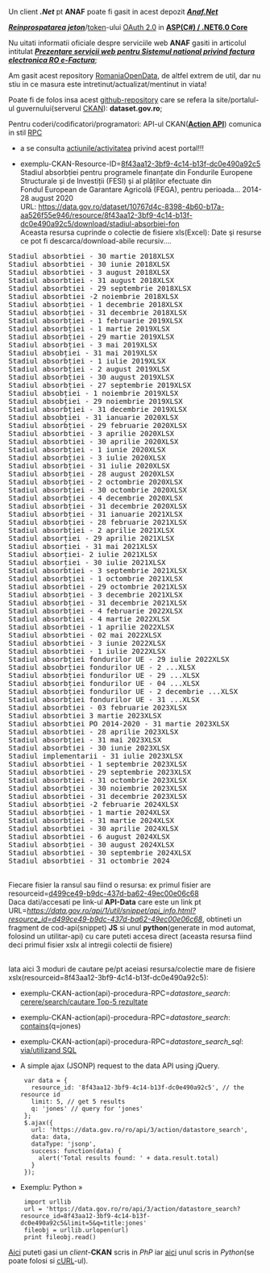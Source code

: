 Un client ***.Net*** pt **ANAF** poate fi gasit in acest depozit [***Anaf.Net***](https://github.com/sibies/Anaf.Net)

[***Reinprospatarea jeton***](https://code-maze.com/using-refresh-tokens-in-asp-net-core-authentication/)/[token](https://code-maze.com/using-refresh-tokens-in-asp-net-core-authentication/)-ului [OAuth 2.0](https://www.techmeet360.com/blog/refresh-token-in-web-api/) in [**ASP(C#) / .NET6.0 Core**](https://github.com/CodeMazeBlog/aspnetcore-jwt-auth/tree/aspnetcore-jwt-auth-refresh-tokens)

Nu uitati informatii oficiale despre serviciile web **ANAF** gasiti in articolul intitulat [***Prezentare servicii web pentru Sistemul national privind factura electronica RO e-Factura***](https://mfinante.gov.ro/static/10/eFactura/prezentare%20apeluri%20API%20E-factura.pdf);

Am gasit acest repository [RomaniaOpenData](https://github.com/ignatandrei/RomaniaOpenData/tree/master), de altfel extrem de util, dar nu stiu in ce masura este intretinut/actualizat/mentinut in viata!

Poate fi de folos insa acest [github-repository](https://github.com/GSA/data.gov?tab=readme-ov-file) care se refera la site/portalul-ul guvernului(serverul [CKAN](https://demo.ckan.org/ro/about)): **dataset.gov.ro**; 

Pentru coderi/codificatori/programatori: API-ul CKAN([**Action API**](https://docs.ckan.org/en/2.9/api/)) comunica in stil [RPC](https://en.wikipedia.org/wiki/Remote_procedure_call)

- a se consulta [actiunile/activitatea](https://data.gov.ro/ro/api/1/util/snippet/api_info.html?resource_id=8f43aa12-3bf9-4c14-b13f-dc0e490a92c5) privind acest portal!!!

- exemplu-CKAN-Resource-ID=[8f43aa12-3bf9-4c14-b13f-dc0e490a92c5](https://data.gov.ro/dataset/stadiul-absorbtiei-fondurilor-europene/resource/8f43aa12-3bf9-4c14-b13f-dc0e490a92c5)
  <br/>Stadiul absorbției pentru programele finanțate din Fondurile Europene Structurale și de Investiții (FESI) și al plăților efectuate din
  <br/>Fondul European de Garantare Agricolă (FEGA), pentru perioada... 2014-28 august 2020
  <br/>URL:  https://data.gov.ro/dataset/10767d4c-8398-4b60-b17a-aa526f55e946/resource/8f43aa12-3bf9-4c14-b13f-dc0e490a92c5/download/stadiul-absorbiei-fon
  <br/>Aceasta resursa cuprinde o colectie de fisiere xls(Excel):     Date şi resurse ce pot fi descarca/download-abile recursiv....
<pre>
Stadiul absorbtiei - 30 martie 2018XLSX
Stadiul absorbtiei - 30 iunie 2018XLSX
Stadiul absorbtiei - 3 august 2018XLSX
Stadiul absorbtiei - 31 august 2018XLSX
Stadiul absorbtiei - 29 septembrie 2018XLSX
Stadiul absorbtiei -2 noiembrie 2018XLSX
Stadiul absorbției - 1 decembrie 2018XLSX
Stadiul absorbției - 31 decembrie 2018XLSX
Stadiul absorbției - 1 februarie 2019XLSX
Stadiul absorbției - 1 martie 2019XLSX
Stadiul absorbției - 29 martie 2019XLSX
Stadiul absorbției - 3 mai 2019XLSX
Stadiul absobției - 31 mai 2019XLSX
Stadiul absorbției - 1 iulie 2019XLSX
Stadiul absorbției - 2 august 2019XLSX
Stadiul absorbției - 30 august 2019XLSX
Stadiul absorbției - 27 septembrie 2019XLSX
Stadiul absobției - 1 noiembrie 2019XLSX
Stadiul absobției - 29 noiembrie 2019XLSX
Stadiul absorbției - 31 decembrie 2019XLSX
Stadiul absobției - 31 ianuarie 2020XLSX
Stadiul absorbției - 29 februarie 2020XLSX
Stadiul absorbtiei - 3 aprilie 2020XLSX
Stadiul absorbtiei - 30 aprilie 2020XLSX
Stadiul absorbției - 1 iunie 2020XLSX
Stadiul absorbției - 3 iulie 2020XLSX
Stadiul absorbției - 31 iulie 2020XLSX
Stadiul absorbției - 28 august 2020XLSX
Stadiul absorbției - 2 octombrie 2020XLSX
Stadiul absorbției - 30 octombrie 2020XLSX
Stadiul absorbției - 4 decembrie 2020XLSX
Stadiul absorbției - 31 decembrie 2020XLSX
Stadiul absorbției - 31 ianuarie 2021XLSX
Stadiul absorbției - 28 februarie 2021XLSX
Stadiul absorbției - 2 aprilie 2021XLSX
Stadiul absorției - 29 aprilie 2021XLSX
Stadiul absorției - 31 mai 2021XLSX
Stadiul absorției- 2 iulie 2021XLSX
Stadiul absorției - 30 iulie 2021XLSX
Stadiul absorbtiei - 3 septembrie 2021XLSX
Stadiul absorbției - 1 octombrie 2021XLSX
Stadiul absorbtiei - 29 octombrie 2021XLSX
Stadiul absorbției - 3 decembrie 2021XLSX
Stadiul absorbției - 31 decembrie 2021XLSX
Stadiul absorbției - 4 februarie 2022XLSX
Stadiul absorbtiei - 4 martie 2022XLSX
Stadiul absorbtiei - 1 aprilie 2022XLSX
Stadiul absorbtiei - 02 mai 2022XLSX
Stadiul absorbtiei - 3 iunie 2022XLSX
Stadiul absorbtiei - 1 iulie 2022XLSX
Stadiul absorbției fondurilor UE - 29 iulie 2022XLSX
Stadiul absobrției fondurilor UE - 2 ...XLSX
Stadiul absorbției fondurilor UE - 29 ...XLSX
Stadiul absorbției fondurilor UE - 04 ...XLSX
Stadiul absorbției fondurilor UE - 2 decembrie ...XLSX
Stadiul absorbției fondurilor UE - 31 ...XLSX
Stadiul absorbtiei - 03 februarie 2023XLSX
Stadiul absorbtiei 3 martie 2023XLSX
Stadiul absorbtiei PO 2014-2020 - 31 martie 2023XLSX
Stadiul absorbtiei - 28 aprilie 2023XLSX
Stadiul absorbției - 31 mai 2023XLSX
Stadiul absorbtiei - 30 iunie 2023XLSX
Stadiul implementarii - 31 iulie 2023XLSX
Stadiul absorbtiei - 1 septembrie 2023XLSX
Stadiul absorbtiei - 29 septembrie 2023XLSX
Stadiul absorbtiei - 31 octombrie 2023XLSX
Stadiul absorbției - 30 noiembrie 2023XLSX
Stadiul absorbtiei - 31 decembrie 2023XLSX
Stadiul absorbției -2 februarie 2024XLSX
Stadiul absorbției - 1 martie 2024XLSX
Stadiul absorbției - 31 martie 2024XLSX
Stadiul absorbtiei - 30 aprilie 2024XLSX
Stadiul absorbtiei - 6 august 2024XLSX
Stadiul absorbției - 30 august 2024XLSX
Stadiul absorbtiei - 30 septembrie 2024XLSX
Stadiul absorbtiei - 31 octombrie 2024</pre>
  <br/>Fiecare fisier la ransul sau fiind o resursa: ex primul fisier are resourceid=[d499ce49-b9dc-437d-ba62-49ec00e06c68](https://data.gov.ro/dataset/stadiul-absorbtiei-fondurilor-europene/resource/d499ce49-b9dc-437d-ba62-49ec00e06c68)
  <br> Daca dati/accesati pe link-ul **API-Data** care este un link pt URL=*https://data.gov.ro/api/1/util/snippet/api_info.html?resource_id=d499ce49-b9dc-437d-ba62-49ec00e06c68*, obtineti un fragment de cod-api(snippet) **JS** si unul **python**(generate in mod automat, folosind un utilitar-api) cu care puteti accesa direct (aceasta resursa fiind deci primul fisier xslx al intregii colectii de fisiere)

<br/>Iata aici 3 moduri de cautare pe/pt aceiasi resursa/colectie mare de fisiere xslx(resourceid=8f43aa12-3bf9-4c14-b13f-dc0e490a92c5):
- exemplu-CKAN-action(api)-procedura-RPC=*datastore_search*: [cerere/search/cautare Top-5 rezultate](https://data.gov.ro/ro/api/3/action/datastore_search?resource_id=8f43aa12-3bf9-4c14-b13f-dc0e490a92c5&limit=5)
- exemplu-CKAN-action(api)-procedura-RPC=*datastore_search*: [contains](https://data.gov.ro/ro/api/3/action/datastore_search?q=jones&resource_id=8f43aa12-3bf9-4c14-b13f-dc0e490a92c5)(q=jones)
- exemplu-CKAN-action(api)-procedura-RPC=*datastore_search_sql*: [via/utilizand SQL](https://data.gov.ro/ro/api/3/action/datastore_search_sql?sql=SELECT+*+from+"8f43aa12-3bf9-4c14-b13f-dc0e490a92c5"+WHERE+title+LIKE+'jones')

 - A simple ajax (JSONP) request to the data API using jQuery.

        var data = {
          resource_id: '8f43aa12-3bf9-4c14-b13f-dc0e490a92c5', // the resource id
          limit: 5, // get 5 results
          q: 'jones' // query for 'jones'
        };
        $.ajax({
          url: 'https://data.gov.ro/ro/api/3/action/datastore_search',
          data: data,
          dataType: 'jsonp',
          success: function(data) {
            alert('Total results found: ' + data.result.total)
          }
        });

 - Exemplu: Python »
   
        import urllib
        url = 'https://data.gov.ro/ro/api/3/action/datastore_search?resource_id=8f43aa12-3bf9-4c14-b13f-dc0e490a92c5&limit=5&q=title:jones'  
        fileobj = urllib.urlopen(url)
        print fileobj.read()

[Aici](https://github.com/GSA/ckan-php-client) puteti gasi un *client*-**CKAN** scris in *PhP* iar [aici](https://github.com/KRontheWeb/ckan-downloader) unul scris in *Python*(se poate folosi si [cURL](https://stackoverflow.com/questions/38271351/download-resources-from-private-ckan-datasets)-ul).


